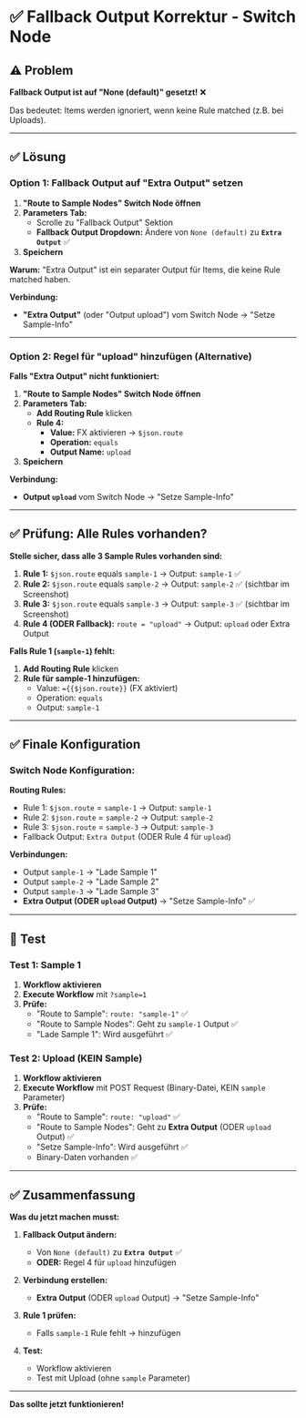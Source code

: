 # ✅ Fallback Output Korrektur - Switch Node

## ⚠️ Problem

**Fallback Output ist auf "None (default)" gesetzt!** ❌

Das bedeutet: Items werden ignoriert, wenn keine Rule matched (z.B. bei Uploads).

---

## ✅ Lösung

### Option 1: Fallback Output auf "Extra Output" setzen

1. **"Route to Sample Nodes" Switch Node öffnen**
2. **Parameters Tab:**
   - Scrolle zu "Fallback Output" Sektion
   - **Fallback Output Dropdown:** Ändere von `None (default)` zu **`Extra Output`** ✅
3. **Speichern**

**Warum:** "Extra Output" ist ein separater Output für Items, die keine Rule matched haben.

**Verbindung:**
- **"Extra Output"** (oder "Output upload") vom Switch Node → "Setze Sample-Info"

---

### Option 2: Regel für "upload" hinzufügen (Alternative)

**Falls "Extra Output" nicht funktioniert:**

1. **"Route to Sample Nodes" Switch Node öffnen**
2. **Parameters Tab:**
   - **Add Routing Rule** klicken
   - **Rule 4:**
     - **Value:** FX aktivieren → `$json.route`
     - **Operation:** `equals`
     - **Output Name:** `upload`
3. **Speichern**

**Verbindung:**
- **Output `upload`** vom Switch Node → "Setze Sample-Info"

---

## ✅ Prüfung: Alle Rules vorhanden?

**Stelle sicher, dass alle 3 Sample Rules vorhanden sind:**

1. **Rule 1:** `$json.route` equals `sample-1` → Output: `sample-1` ✅
2. **Rule 2:** `$json.route` equals `sample-2` → Output: `sample-2` ✅ (sichtbar im Screenshot)
3. **Rule 3:** `$json.route` equals `sample-3` → Output: `sample-3` ✅ (sichtbar im Screenshot)
4. **Rule 4 (ODER Fallback):** `route = "upload"` → Output: `upload` oder Extra Output

**Falls Rule 1 (`sample-1`) fehlt:**

1. **Add Routing Rule** klicken
2. **Rule für sample-1 hinzufügen:**
   - Value: `={{$json.route}}` (FX aktiviert)
   - Operation: `equals`
   - Output: `sample-1`

---

## ✅ Finale Konfiguration

### Switch Node Konfiguration:

**Routing Rules:**
- Rule 1: `$json.route` = `sample-1` → Output: `sample-1`
- Rule 2: `$json.route` = `sample-2` → Output: `sample-2`
- Rule 3: `$json.route` = `sample-3` → Output: `sample-3`
- Fallback Output: `Extra Output` (ODER Rule 4 für `upload`)

**Verbindungen:**
- Output `sample-1` → "Lade Sample 1"
- Output `sample-2` → "Lade Sample 2"
- Output `sample-3` → "Lade Sample 3"
- **Extra Output (ODER `upload` Output)** → "Setze Sample-Info" ✅

---

## 🧪 Test

### Test 1: Sample 1

1. **Workflow aktivieren**
2. **Execute Workflow** mit `?sample=1`
3. **Prüfe:**
   - "Route to Sample": `route: "sample-1"` ✅
   - "Route to Sample Nodes": Geht zu `sample-1` Output ✅
   - "Lade Sample 1": Wird ausgeführt ✅

### Test 2: Upload (KEIN Sample)

1. **Workflow aktivieren**
2. **Execute Workflow** mit POST Request (Binary-Datei, KEIN `sample` Parameter)
3. **Prüfe:**
   - "Route to Sample": `route: "upload"` ✅
   - "Route to Sample Nodes": Geht zu **Extra Output** (ODER `upload` Output) ✅
   - "Setze Sample-Info": Wird ausgeführt ✅
   - Binary-Daten vorhanden ✅

---

## ✅ Zusammenfassung

**Was du jetzt machen musst:**

1. **Fallback Output ändern:**
   - Von `None (default)` zu **`Extra Output`** ✅
   - **ODER:** Regel 4 für `upload` hinzufügen

2. **Verbindung erstellen:**
   - **Extra Output** (ODER `upload` Output) → "Setze Sample-Info"

3. **Rule 1 prüfen:**
   - Falls `sample-1` Rule fehlt → hinzufügen

4. **Test:**
   - Workflow aktivieren
   - Test mit Upload (ohne `sample` Parameter)

---

**Das sollte jetzt funktionieren!**

